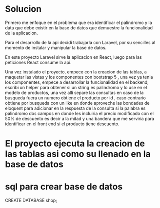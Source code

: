 # **Solucion**

Primero me enfoque en el problema que era identificar el palindromo y la data que debe existir en la base de datos que demuestre la funcionalidad de la aplicacion.

Para el desarrollo de la api decidi trabajarla con Laravel, por su sencilles al momento de instalar y manipular la base de datos.

En este proyecto Laravel sirve la aplicacion en React, luego para las peticiones React consume la api.

Una vez instalado el proyecto, empece con la creacion de las tablas, a maquetar las vistas y los componentes con bootstrap 5 , una vez ya tenia los componentes, empece a desarrollar la funcionalidad en el backend, escribi un helper para obtener si un string es palindromo y lo use en el modelo de productos, una vez alli separe las consultas en caso de la busqueda fuera un numero obtiene el producto por id , caso contrario obtiene por busqueda con un like en donde aproveche las bondades de eloquent para adicionar en la respuesta de la consulta si la palabra es palindromo dos campos en donde les incluiria el precio modificado con el 50% de descuento es decir a la mitad y una bandera que me serviria para identificar en el front end si el producto tiene descuento.

# El proyecto ejecuta la creacion de las tablas asi como su llenado en la base de datos

# sql para crear base de datos

CREATE DATABASE shop;
